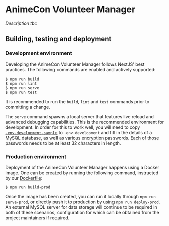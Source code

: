 # AnimeCon Volunteer Manager
_Description tbc_

## Building, testing and deployment

### Development environment
Developing the AnimeCon Volunteer Manager follows NextJS' best practices. The following commands are
enabled and actively supported:

```
$ npm run build
$ npm run lint
$ npm run serve
$ npm run test
```

It is recommended to run the `build`, `lint` and `test` commands prior to committing a change.

The `serve` command spawns a local server that features live reload and advanced debugging
capabilities. This is the recommended environment for development. In order for this to work well,
you will need to copy [`.env.development.sample`](.env.development.sample) to `.env.development` and
fill in the details of a MySQL database, as well as various encryption passwords. Each of those
passwords needs to be at least 32 characters in length.

### Production environment
Deployment of the AnimeCon Volunteer Manager happens using a Docker image. One can be created by
running the following command, instructed by our [Dockerfile](Dockerfile):

```
$ npm run build-prod
```

Once the image has been created, you can run it locally through `npm run serve-prod`, or directly
push it to production by using `npm run deploy-prod`. An external MySQL server for data storage
will continue to be required in both of these scenarios, configuration for which can be obtained
from the project maintainers if required.
